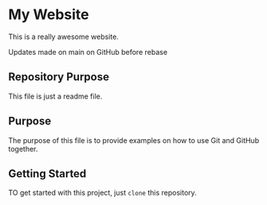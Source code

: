 # My Website 

This is a really awesome website.

Updates made on main on GitHub before rebase 

## Repository Purpose 

This file is just a readme file.

## Purpose 

The purpose of this file is to provide examples 
on how to use Git and GitHub together.

## Getting Started 

TO get started with this project, just `clone` this repository.
